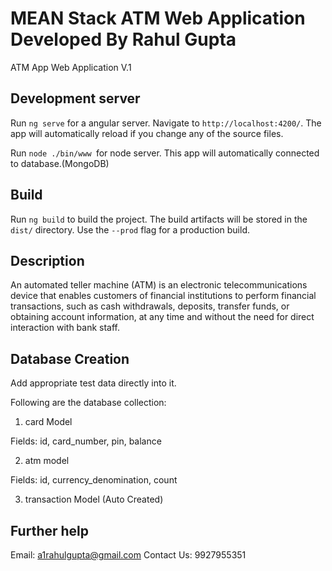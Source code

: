 # MEAN Stack ATM Web Application Developed By Rahul Gupta

ATM App Web Application V.1

## Development server

Run `ng serve` for a angular server. Navigate to `http://localhost:4200/`. The app will automatically reload if you change any of the source files.

Run `node ./bin/www `for  node server. This app will automatically connected to database.(MongoDB)

## Build

Run `ng build` to build the project. The build artifacts will be stored in the `dist/` directory. Use the `--prod` flag for a production build.


## Description

An automated teller machine (ATM) is an electronic telecommunications device that enables customers of financial institutions to perform financial transactions, such as cash withdrawals, deposits, transfer funds, or obtaining account information, at any time and without the need for direct interaction with bank staff.

## Database Creation

Add appropriate test data directly into it.

Following are the database collection:

1) card Model

Fields: id, card_number, pin, balance


2) atm model

Fields: id, currency_denomination, count

3) transaction Model (Auto Created)



## Further help

Email: a1rahulgupta@gmail.com
Contact Us: 9927955351
